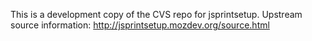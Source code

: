 This is a development copy of the CVS repo for jsprintsetup.
Upstream source information: http://jsprintsetup.mozdev.org/source.html

